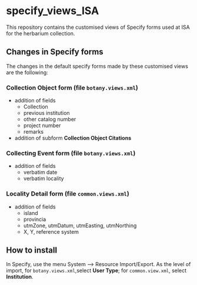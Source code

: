 # specify_views_ISA
This repository contains the customised views of Specify forms used at ISA for
the herbarium collection.

## Changes in Specify forms
The changes in the default specify forms made by these customised views are the
following:
### Collection Object form (file `botany.views.xml`)
- addition of fields
  - Collection
  - previous institution
  - other catalog number
  - project number
  - remarks
- addition of subform __Collection Object Citations__

### Collecting Event form (file `botany.views.xml`)
- addition of fields
  - verbatim date
  - verbatim locality

### Locality Detail form (file `common.views.xml`)
- addition of fields
  - island
  - provincia
  - utmZone, utmDatum, utmEasting, utmNorthing
  - X, Y, reference system

## How to install
In Specify, use the menu System --> Resource Import/Export. As the level of import, for `botany.views.xml`,select __User Type__; for `common.view.xml`, select __Institution__.
